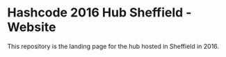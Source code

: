 # Hashcode 2016 Hub Sheffield - Website

This repository is the landing page for the hub hosted in Sheffield in 2016.
